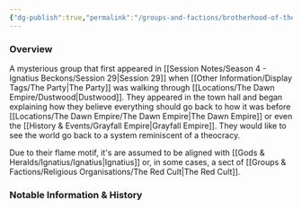```yaml
---
{"dg-publish":true,"permalink":"/groups-and-factions/brotherhood-of-the-sun/","updated":"2025-01-18T20:46:28.060+00:00"}
---
```


### Overview
A mysterious group that first appeared in [[Session Notes/Season 4 - Ignatius Beckons/Session 29\|Session 29]] when [[Other Information/Display Tags/The Party\|The Party]] was walking through [[Locations/The Dawn Empire/Dustwood\|Dustwood]]. They appeared in the town hall and began explaining how they believe everything should go back to how it was before [[Locations/The Dawn Empire/The Dawn Empire\|The Dawn Empire]] or even the [[History & Events/Grayfall Empire\|Grayfall Empire]]. They would like to see the world go back to a system reminiscent of a theocracy. 

Due to their flame motif, it's are assumed to be aligned with [[Gods & Heralds/Ignatius/Ignatius\|Ignatius]] or, in some cases, a sect of [[Groups & Factions/Religious Organisations/The Red Cult\|The Red Cult]]. 

### Notable Information & History 
